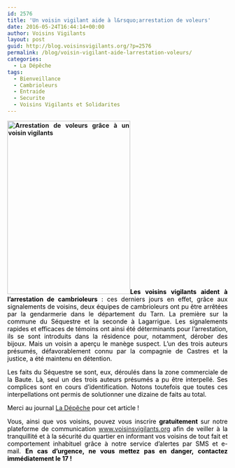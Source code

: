 ```yaml
---
id: 2576
title: 'Un voisin vigilant aide à l&rsquo;arrestation de voleurs'
date: 2016-05-24T16:44:14+00:00
author: Voisins Vigilants
layout: post
guid: http://blog.voisinsvigilants.org/?p=2576
permalink: /blog/voisin-vigilant-aide-larrestation-voleurs/
categories:
  - La Dépêche
tags:
  - Bienveillance
  - Cambrioleurs
  - Entraide
  - Securite 
  - Voisins Vigilants et Solidarites
---
```

<p style="text-align: justify;">
  <strong><a href="./../../images/2016/05/arrestation-voleur.png"><img class="alignleft wp-image-2579" src="./../../images/2016/05/arrestation-voleur.png" alt="Arrestation de voleurs grâce à un voisin vigilants" width="281" height="397" /></a><span style="color: #000000;">Les voisins vigilants aident à l&rsquo;arrestation de cambrioleurs</span></strong><span style="color: #000000;"> : ces derniers jours en effet, grâce aux signalements de voisins, deux équipes de cambrioleurs ont pu être arrêtées par la gendarmerie dans le département du Tarn. La première sur la commune du Séquestre et la seconde à Lagarrigue. Les signalements rapides et efficaces de témoins ont ainsi été déterminants pour l&rsquo;arrestation, ils se sont introduits dans la résidence pour, notamment, dérober des bijoux. Mais un voisin a aperçu le manège suspect. L&rsquo;un des trois auteurs présumés, défavorablement connu par la compagnie de Castres et la justice, a été maintenu en détention.</span>
</p>

<p style="text-align: justify;">
  <span style="color: #000000;">Les faits du Séquestre se sont, eux, déroulés dans la zone commerciale de la Baute. Là, seul un des trois auteurs présumés a pu être interpellé. Ses complices sont en cours d&rsquo;identification. Notons toutefois que toutes ces interpellations ont permis de solutionner une dizaine de faits au total.</span>
</p>

<p style="text-align: justify;">
  <span style="font-weight: inherit; font-style: inherit; color: #464646;"><span style="font-weight: inherit; font-style: inherit;"><span style="font-weight: inherit; font-style: inherit; color: #000000;">Merci au journal</span><span style="font-weight: inherit; font-style: inherit; color: #000000;"><span style="color: #464646;"> <a href="http://www.ladepeche.fr/article/2016/04/28/2334175-un-voisin-vigilant-aide-a-l-arrestation-de-voleurs.html">La Dépêche</a> </span></span></span></span><span style="font-weight: inherit; font-style: inherit; color: #000000;">pour cet article !</span>
</p>

<p style="text-align: justify;">
  <span style="color: #000000;">Vous, ainsi que vos voisins, pouvez vous inscrire <strong>gratuitement</strong> sur notre plateforme de communication <a href="www.voisinsvigilants.org">www.voisinsvigilants.org</a></span><span style="color: #000000;"> afin de veiller à la tranquillité et à la sécurité du quartier en informant vos voisins de tout fait et comportement inhabituel grâce à notre service d’alertes par SMS et e-mail. <strong style="font-style: inherit;">En cas d’urgence, ne vous mettez pas en danger, contactez immédiatement le 17 !</strong></span>
</p>

